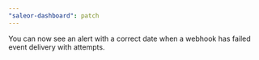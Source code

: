 ```yaml
---
"saleor-dashboard": patch
---
```


You can now see an alert with a correct date when a webhook has failed event delivery with attempts.
